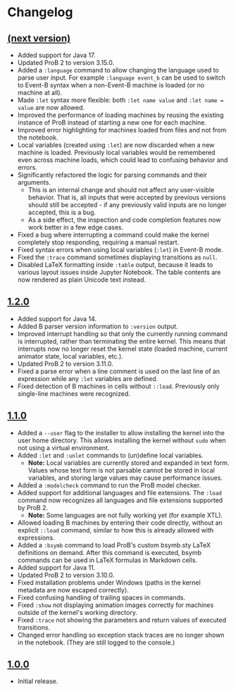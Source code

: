 # Changelog

## [(next version)](https://gitlab.cs.uni-duesseldorf.de/api/v4/projects/848/jobs/artifacts/master/raw/build/libs/prob2-jupyter-kernel-1.2.1-SNAPSHOT-all.jar?job=test)

* Added support for Java 17.
* Updated ProB 2 to version 3.15.0.
* Added a `:language` command to allow changing the language used to parse user input. For example `:language event_b` can be used to switch to Event-B syntax when a non-Event-B machine is loaded (or no machine at all).
* Made `:let` syntax more flexible: both `:let name value` and `:let name = value` are now allowed.
* Improved the performance of loading machines by reusing the existing instance of ProB instead of starting a new one for each machine.
* Improved error highlighting for machines loaded from files and not from the notebook.
* Local variables (created using `:let`) are now discarded when a new machine is loaded. Previously local variables would be remembered even across machine loads, which could lead to confusing behavior and errors.
* Significantly refactored the logic for parsing commands and their arguments.
	* This is an internal change and should not affect any user-visible behavior. That is, all inputs that were accepted by previous versions should still be accepted - if any previously valid inputs are no longer accepted, this is a bug.
	* As a side effect, the inspection and code completion features now work better in a few edge cases.
* Fixed a bug where interrupting a command could make the kernel completely stop responding, requiring a manual restart.
* Fixed syntax errors when using local variables (`:let`) in Event-B mode.
* Fixed the `:trace` command sometimes displaying transitions as `null`.
* Disabled LaTeX formatting inside `:table` output, because it leads to various layout issues inside Jupyter Notebook. The table contents are now rendered as plain Unicode text instead.

## [1.2.0](https://www3.hhu.de/stups/downloads/prob2-jupyter/prob2-jupyter-kernel-1.2.0-all.jar)

* Added support for Java 14.
* Added B parser version information to `:version` output.
* Improved interrupt handling so that only the currently running command is interrupted, rather than terminating the entire kernel. This means that interrupts now no longer reset the kernel state (loaded machine, current animator state, local variables, etc.).
* Updated ProB 2 to version 3.11.0.
* Fixed a parse error when a line comment is used on the last line of an expression while any `:let` variables are defined.
* Fixed detection of B machines in cells without `::load`. Previously only single-line machines were recognized.

## [1.1.0](https://www3.hhu.de/stups/downloads/prob2-jupyter/prob2-jupyter-kernel-1.1.0-all.jar)

* Added a `--user` flag to the installer to allow installing the kernel into the user home directory. This allows installing the kernel without `sudo` when not using a virtual environment.
* Added `:let` and `:unlet` commands to (un)define local variables.
	* **Note:** Local variables are currently stored and expanded in text form. Values whose text form is not parsable cannot be stored in local variables, and storing large values may cause performance issues.
* Added a `:modelcheck` command to run the ProB model checker.
* Added support for additional languages and file extensions. The `:load` command now recognizes all languages and file extensions supported by ProB 2.
	* **Note:** Some languages are not fully working yet (for example XTL).
* Allowed loading B machines by entering their code directly, without an explicit `::load` command, similar to how this is already allowed with expressions.
* Added a `:bsymb` command to load ProB's custom bsymb.sty LaTeX definitions on demand. After this command is executed, bsymb commands can be used in LaTeX formulas in Markdown cells.
* Added support for Java 11.
* Updated ProB 2 to version 3.10.0.
* Fixed installation problems under Windows (paths in the kernel metadata are now escaped correctly).
* Fixed confusing handling of trailing spaces in commands.
* Fixed `:show` not displaying animation images correctly for machines outside of the kernel's working directory.
* Fixed `:trace` not showing the parameters and return values of executed transitions.
* Changed error handling so exception stack traces are no longer shown in the notebook. (They are still logged to the console.)

## [1.0.0](https://www3.hhu.de/stups/downloads/prob2-jupyter/prob2-jupyter-kernel-1.0.0-all.jar)

* Initial release.
